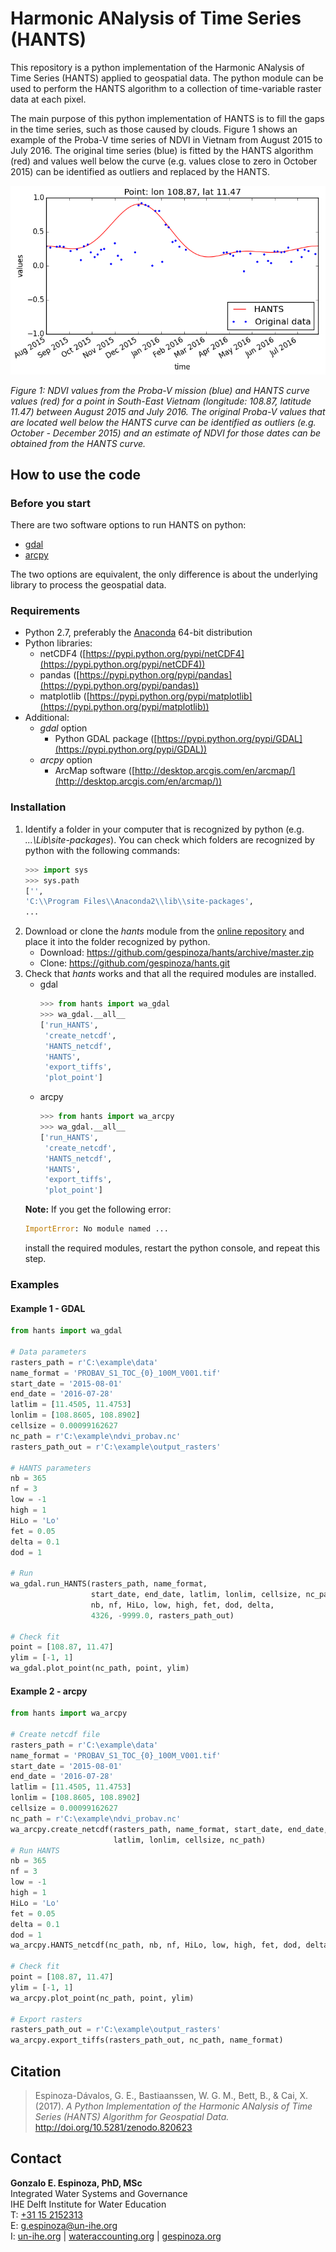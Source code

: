 # Harmonic ANalysis of Time Series (HANTS)

This repository is a python implementation of the Harmonic ANalysis of Time Series (HANTS) applied to geospatial data. The python module can be used to perform the HANTS algorithm to a collection of time-variable raster data at each pixel.

The main purpose of this python implementation of HANTS is to fill the gaps in the time series, such as those caused by clouds. Figure 1 shows an example of the Proba-V time series of NDVI in Vietnam from August 2015 to July 2016. The original time series (blue) is fitted by the HANTS algorithm (red) and values well below the curve (e.g. values close to zero in October 2015) can be identified as outliers and replaced by the HANTS.

 ![Figure1](example/plot.png)
 
 <a name="Figure1"></a>_Figure 1: NDVI values from the Proba-V mission (blue) and HANTS curve values (red) for a point in South-East Vietnam (longitude: 108.87, latitude 11.47) between August 2015 and July 2016. The original Proba-V values that are located well below the HANTS curve can be identified as outliers (e.g. October - December 2015) and an estimate of NDVI for those dates can be obtained from the HANTS curve._


## How to use the code

### Before you start

There are two software options to run HANTS on python:
- [gdal](https://pypi.python.org/pypi/GDAL)
- [arcpy](http://desktop.arcgis.com/en/arcmap/latest/analyze/arcpy/what-is-arcpy-.htm)

The two options are equivalent, the only difference is about the underlying library to process the geospatial data.

### Requirements
- Python 2.7, preferably the [Anaconda](https://www.continuum.io/downloads) 64-bit distribution
- Python libraries:
    - netCDF4 ([https://pypi.python.org/pypi/netCDF4](https://pypi.python.org/pypi/netCDF4))
    - pandas ([https://pypi.python.org/pypi/pandas](https://pypi.python.org/pypi/pandas))
    - matplotlib ([https://pypi.python.org/pypi/matplotlib](https://pypi.python.org/pypi/matplotlib))
- Additional:
    - *gdal* option
        - Python GDAL package ([https://pypi.python.org/pypi/GDAL](https://pypi.python.org/pypi/GDAL))
    - *arcpy* option
        - ArcMap software ([http://desktop.arcgis.com/en/arcmap/](http://desktop.arcgis.com/en/arcmap/))

### Installation

1. Identify a folder in your computer that is recognized by python (e.g. *...\Lib\site-packages*). You can check which folders are recognized by python with the following commands:
    ```python
    >>> import sys
    >>> sys.path
    ['',
    'C:\\Program Files\\Anaconda2\\lib\\site-packages',
    ...
    ```
1. Download or clone the *hants* module from the [online repository](https://github.com/gespinoza/hants) and place it into the folder recognized by python. 
    - Download: https://github.com/gespinoza/hants/archive/master.zip
    - Clone: https://github.com/gespinoza/hants.git
1. Check that *hants* works and that all the required modules are installed.
    - gdal
        ```python
        >>> from hants import wa_gdal
        >>> wa_gdal.__all__
        ['run_HANTS',
         'create_netcdf',
         'HANTS_netcdf',
         'HANTS',
         'export_tiffs',
         'plot_point']
        ```
    - arcpy
        ```python
        >>> from hants import wa_arcpy
        >>> wa_gdal.__all__
        ['run_HANTS',
         'create_netcdf',
         'HANTS_netcdf',
         'HANTS',
         'export_tiffs',
         'plot_point']
        ```
    **Note:** If you get the following error:
    ```python
    ImportError: No module named ...
    ```
    install the required modules, restart the python console, and repeat this step.

### Examples

#### <a name="gdal_example"></a>Example 1 - GDAL

```python
from hants import wa_gdal

# Data parameters
rasters_path = r'C:\example\data'
name_format = 'PROBAV_S1_TOC_{0}_100M_V001.tif'
start_date = '2015-08-01'
end_date = '2016-07-28'
latlim = [11.4505, 11.4753]
lonlim = [108.8605, 108.8902]
cellsize = 0.00099162627
nc_path = r'C:\example\ndvi_probav.nc'
rasters_path_out = r'C:\example\output_rasters'

# HANTS parameters
nb = 365
nf = 3
low = -1
high = 1
HiLo = 'Lo'
fet = 0.05
delta = 0.1
dod = 1

# Run
wa_gdal.run_HANTS(rasters_path, name_format,
                  start_date, end_date, latlim, lonlim, cellsize, nc_path,
                  nb, nf, HiLo, low, high, fet, dod, delta,
                  4326, -9999.0, rasters_path_out)

# Check fit
point = [108.87, 11.47]
ylim = [-1, 1]
wa_gdal.plot_point(nc_path, point, ylim)
```

#### <a name="gdal_example"></a>Example 2 - arcpy

```python
from hants import wa_arcpy

# Create netcdf file
rasters_path = r'C:\example\data'
name_format = 'PROBAV_S1_TOC_{0}_100M_V001.tif'
start_date = '2015-08-01'
end_date = '2016-07-28'
latlim = [11.4505, 11.4753]
lonlim = [108.8605, 108.8902]
cellsize = 0.00099162627
nc_path = r'C:\example\ndvi_probav.nc'
wa_arcpy.create_netcdf(rasters_path, name_format, start_date, end_date,
                       latlim, lonlim, cellsize, nc_path)
# Run HANTS
nb = 365
nf = 3
low = -1
high = 1
HiLo = 'Lo'
fet = 0.05
delta = 0.1
dod = 1
wa_arcpy.HANTS_netcdf(nc_path, nb, nf, HiLo, low, high, fet, dod, delta)

# Check fit
point = [108.87, 11.47]
ylim = [-1, 1]
wa_arcpy.plot_point(nc_path, point, ylim)

# Export rasters
rasters_path_out = r'C:\example\output_rasters'
wa_arcpy.export_tiffs(rasters_path_out, nc_path, name_format)
```
## Citation
> Espinoza-Dávalos, G. E., Bastiaanssen, W. G. M., Bett, B., & Cai, X. (2017). *A Python Implementation of the Harmonic ANalysis of Time Series (HANTS) Algorithm for Geospatial Data.* http://doi.org/10.5281/zenodo.820623

## Contact

**Gonzalo E. Espinoza, PhD, MSc**  
Integrated Water Systems and Governance  
IHE Delft Institute for Water Education  
T: [+31 15 2152313](tel:+31152152313)  
E: [g.espinoza@un-ihe.org](mailto:gespinoza@utexas.edu)  
I: [un-ihe.org](http://un-ihe.org) | [wateraccounting.org](http://wateraccounting.org) | [gespinoza.org](http://gespinoza.org)  

